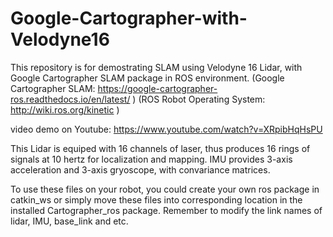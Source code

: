 # Google-Cartographer-with-Velodyne16

This repository is for demostrating SLAM using Velodyne 16 Lidar, with Google Cartographer SLAM package in ROS environment. 
 (Google Cartographer SLAM:  https://google-cartographer-ros.readthedocs.io/en/latest/ )
 (ROS Robot Operating System: http://wiki.ros.org/kinetic  )

video demo on Youtube: https://www.youtube.com/watch?v=XRpibHqHsPU

This Lidar is equiped with 16 channels of laser, thus produces 16 rings of signals at 10 hertz for localization and mapping. 
IMU provides 3-axis acceleration and 3-axis gryoscope, with convariance matrices. 

To use these files on your robot, you could create your own ros package in catkin_ws or simply move these files into corresponding location in the installed Cartographer_ros package. 
Remember to modify the link names of lidar, IMU, base_link and etc. 


